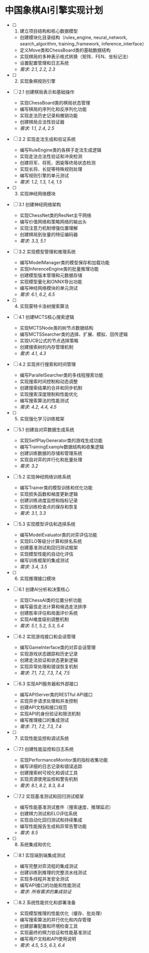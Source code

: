 # 中国象棋AI引擎实现计划

- [ ] 1. 建立项目结构和核心数据模型
  - 创建模块化目录结构（rules_engine, neural_network, search_algorithm, training_framework, inference_interface）
  - 定义Move类和ChessBoard类的基础数据结构
  - 实现棋局的多种表示格式转换（矩阵、FEN、坐标记法）
  - 设置配置管理和日志系统
  - _需求: 2.1, 2.2, 2.3_

- [ ] 2. 实现象棋规则引擎
- [ ] 2.1 创建棋局表示和基础操作
  - 实现ChessBoard类的棋局状态管理
  - 编写棋局的序列化和反序列化功能
  - 实现走法历史记录和撤销功能
  - 创建棋局合法性验证器
  - _需求: 1.1, 2.4, 2.5_

- [ ] 2.2 实现走法生成和验证系统
  - 编写RuleEngine类的各棋子走法生成逻辑
  - 实现走法合法性验证和冲突检测
  - 创建将军、将死、困毙等终局状态检测
  - 实现长将、长捉等特殊规则处理
  - 编写规则引擎的单元测试
  - _需求: 1.2, 1.3, 1.4, 1.5_

- [ ] 3. 实现神经网络模块
- [ ] 3.1 创建神经网络架构
  - 实现ChessNet类的ResNet主干网络
  - 编写价值网络和策略网络的输出头
  - 实现注意力机制增强位置理解
  - 创建棋局到张量的特征编码器
  - _需求: 3.3, 5.1_

- [ ] 3.2 实现模型管理和推理系统
  - 编写ModelManager类的模型保存和加载功能
  - 实现InferenceEngine类的批量推理功能
  - 创建模型版本管理和元数据存储
  - 实现模型量化和ONNX导出功能
  - 编写神经网络模块的单元测试
  - _需求: 6.1, 6.2, 6.5_

- [ ] 4. 实现蒙特卡洛树搜索算法
- [ ] 4.1 创建MCTS核心搜索逻辑
  - 实现MCTSNode类的树节点数据结构
  - 编写MCTSSearcher类的选择、扩展、模拟、回传逻辑
  - 实现UCB公式的节点选择策略
  - 创建搜索树的内存管理机制
  - _需求: 4.1, 4.3_

- [ ] 4.2 实现并行搜索和时间管理
  - 编写ParallelSearcher类的多线程搜索功能
  - 实现搜索时间控制和动态调整
  - 创建搜索结果的合并和同步机制
  - 实现搜索深度限制和性能优化
  - 编写搜索算法的性能测试
  - _需求: 4.2, 4.4, 4.5_

- [ ] 5. 实现强化学习训练框架
- [ ] 5.1 创建自对弈数据生成系统
  - 实现SelfPlayGenerator类的游戏生成功能
  - 编写TrainingExample数据结构和收集逻辑
  - 创建训练数据的存储和管理系统
  - 实现自对弈的并行化和批量处理
  - _需求: 3.2_

- [ ] 5.2 实现神经网络训练系统
  - 编写Trainer类的模型训练和优化功能
  - 实现损失函数和梯度更新逻辑
  - 创建训练进度监控和指标记录
  - 实现训练检查点的保存和恢复
  - _需求: 3.1, 3.3_

- [ ] 5.3 实现模型评估和选择系统
  - 编写ModelEvaluator类的对弈评估功能
  - 实现ELO等级分计算和排名系统
  - 创建基准测试和回归测试框架
  - 实现模型性能的自动化评估
  - 编写训练框架的集成测试
  - _需求: 3.4, 3.5_

- [ ] 6. 实现推理接口模块
- [ ] 6.1 创建AI分析和决策核心
  - 实现ChessAI类的位置分析功能
  - 编写最佳走法计算和候选走法排序
  - 创建胜率评估和局面评价系统
  - 实现AI难度级别调整机制
  - _需求: 5.1, 5.2, 5.3, 5.4_

- [ ] 6.2 实现游戏接口和会话管理
  - 编写GameInterface类的对弈会话管理
  - 实现游戏状态跟踪和历史记录
  - 创建走法验证和状态更新逻辑
  - 实现异常处理和错误恢复机制
  - _需求: 7.1, 7.2, 7.3, 7.4, 7.5_

- [ ] 6.3 实现API服务器和外部接口
  - 编写APIServer类的RESTful API接口
  - 实现异步请求处理和并发控制
  - 创建API文档和接口规范
  - 实现API的身份验证和限流机制
  - 编写推理接口的集成测试
  - _需求: 7.1, 7.2, 7.3, 7.4_

- [ ] 7. 实现性能监控和调试系统
- [ ] 7.1 创建性能监控和日志系统
  - 实现PerformanceMonitor类的指标收集功能
  - 编写详细的日志记录和错误追踪
  - 创建搜索树可视化和调试工具
  - 实现资源使用监控和警告机制
  - _需求: 8.1, 8.2, 8.3, 8.4_

- [ ] 7.2 实现基准测试和回归测试框架
  - 编写性能基准测试套件（搜索速度、推理延迟）
  - 创建棋力测试和ELO评估系统
  - 实现自动化回归测试和持续集成
  - 编写性能报告生成和异常告警功能
  - _需求: 8.5_

- [ ] 8. 系统集成和优化
- [ ] 8.1 实现端到端集成测试
  - 编写完整对弈流程的集成测试
  - 创建训练到推理的完整流水线测试
  - 实现多线程并发安全测试
  - 编写API接口的功能和性能测试
  - _需求: 所有需求的集成验证_

- [ ] 8.2 系统性能优化和部署准备
  - 实现模型推理的性能优化（缓存、批处理）
  - 编写搜索算法的并行优化和内存管理
  - 创建部署配置和环境检查工具
  - 实现最终的棋力验证和性能基准测试
  - 编写用户文档和API使用说明
  - _需求: 4.5, 5.5, 6.3, 6.4_